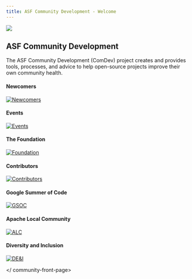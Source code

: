 ```yaml
---
title: ASF Community Development - Welcome
---
```


<link href="/_pagefind/pagefind-ui.css" rel="stylesheet">
<script src="/_pagefind/pagefind-ui.js" type="text/javascript"></script>
<div id="search"></div>
<script>
    window.addEventListener('DOMContentLoaded', (event) => {
        new PagefindUI({ element: "#search" });
    });
</script>

<div class="homepage-hero">
    <img class="events-logo" src="/images/project-logos.webp" />

## ASF Community Development

The ASF Community Development (ComDev) project creates and provides tools,
processes, and advice to help open-source projects improve their own
community health.
</div>

<a name="Index-Startingpoints"></a>


<community-front-page>

<!-- Row 1 -->
<div class="row">
    <!-- Newcomers -->
    <div class="col-md-4">

#### Newcomers

[![Newcomers](/images/newcomers-fp.webp)](/newcomers/index.html)
  </div> <!-- End Newcomers -->

  <!-- Events -->
  <div class="col-md-4">

#### Events

[![Events](/images/events-fp.webp)](https://events.apache.org/)

  </div> <!-- End Events -->

  <!-- General ASF stuff -->
  <div class="col-md-4">

#### The Foundation

[![Foundation](/images/foundation-fp.webp)](https://apache.org/foundation/)

  </div>
  <!-- End Foundation -->

</div> <!-- End row one -->

<!-- Row 2 -->
<div class="row">
  <div class="col-md-4">

#### Contributors

[![Contributors](/images/contributors-fp.webp)](/contributors/)

  </div>
  <div class="col-md-4">

#### Google Summer of Code

[![GSOC](/images/gsoc-fp.webp)](/gsoc/)

  </div>

  <!-- ALC -->
  <div class="col-md-4">

#### Apache Local Community

[![ALC](/images/alc-fp.webp)](https://s.apache.org/alc)

</div>
  <!-- End ALC -->

</div> <!-- End Row 2 -->

<!-- Row 3 -->
<div class="row">
  <div class="col-md-4">

  <!-- Placeholder -->

  </div>
  <div class="col-md-4">

#### Diversity and Inclusion

[![DE&I](/images/dei-fp.webp)](https://diversity.apache.org/)

  </div>

  <!-- placeholder -->
  <div class="col-md-4">

  <!-- Placeholder -->

  </div>
  <!-- End placeholder -->

</div> <!-- End Row Three -->

</ community-front-page>

<div>

</div>
